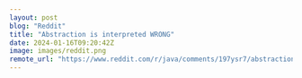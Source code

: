 ```yaml
---
layout: post
blog: "Reddit"
title: "Abstraction is interpreted WRONG"
date: 2024-01-16T09:20:42Z
image: images/reddit.png
remote_url: "https://www.reddit.com/r/java/comments/197ysr7/abstraction_is_interpreted_wrong/"
---
```

